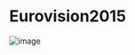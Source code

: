 # Eurovision2015
![image](https://user-images.githubusercontent.com/26405989/68551088-e586e700-0411-11ea-91f9-40963fe26192.png)
